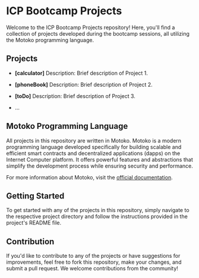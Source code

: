 # ICP Bootcamp Projects

Welcome to the ICP Bootcamp Projects repository! Here, you'll find a collection of projects developed during the bootcamp sessions, all utilizing the Motoko programming language.

## Projects

- **[calculator]**
  Description: Brief description of Project 1.

- **[phoneBook]**
  Description: Brief description of Project 2.

- **[toDo]**
  Description: Brief description of Project 3.

- ...

## Motoko Programming Language

All projects in this repository are written in Motoko. Motoko is a modern programming language developed specifically for building scalable and efficient smart contracts and decentralized applications (dapps) on the Internet Computer platform. It offers powerful features and abstractions that simplify the development process while ensuring security and performance.

For more information about Motoko, visit the [official documentation](https://sdk.dfinity.org/docs/language-guide/motoko.html).

## Getting Started

To get started with any of the projects in this repository, simply navigate to the respective project directory and follow the instructions provided in the project's README file.

## Contribution

If you'd like to contribute to any of the projects or have suggestions for improvements, feel free to fork this repository, make your changes, and submit a pull request. We welcome contributions from the community!

